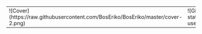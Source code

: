 <table>
  <tr>
    <td>![Cover](https://raw.githubusercontent.com/BosEriko/BosEriko/master/cover-2.png)</td>
    <td>![Github Stats](https://github-readme-stats.vercel.app/api?username=boseriko&count_private=true)</td>
  </tr>
  <tr
</table>
